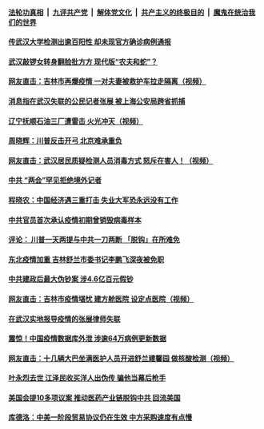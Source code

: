 ####  [法轮功真相](../../../../basic/blob/master/README.md?t=05171031) &nbsp;|&nbsp; [九评共产党](../../../../9ping.md/blob/master/README.md?t=05171031) &nbsp;|&nbsp; [解体党文化](../../../../jtdwh.md/blob/master/README.md?t=05171031)  &nbsp;|&nbsp; [共产主义的终极目的](../../../../gczydzjmd.md/blob/master/README.md?t=05171031) &nbsp;|&nbsp; [魔鬼在统治我们的世界](../../../../mgztzwmdsj.md/blob/master/README.md?t=05171031) 

#### [传武汉大学检测出逾百阳性 却未现官方确诊病例通报](../pages/soh5/379633.md?t=05171031) 
#### [武汉敲锣女转身翻脸批方方 现代版“农夫和蛇”？](../pages/soh5/379615.md?t=05171031) 
#### [网友直击：吉林市再爆疫情  一对夫妻被救护车拉走隔离（视频）](../pages/soh5/379588.md?t=05171031) 
#### [消息指在武汉失联的公民记者张展 被上海公安局跨省抓捕](../pages/soh5/379594.md?t=05171031) 
#### [辽宁抚顺石油三厂遭雷击  火光冲天（视频）](../pages/soh5/379540.md?t=05171031) 
#### [周晓辉：川普反击开弓 北京难承重负](../pages/soh5/379528.md?t=05171031) 
#### [网友直击：武汉居民质疑检测人员消毒方式  怒斥在害人！（视频）](../pages/soh5/379501.md?t=05171031) 
#### [中共 “两会”罕见拒绝境外记者](../pages/soh5/379498.md?t=05171031) 
#### [程晓农：中国经济遇三重打击  失业大军恐永远没有工作](../pages/soh5/379396.md?t=05171031) 
#### [中共官员首次承认疫情初期曾销毁病毒样本](../pages/soh5/379393.md?t=05171031) 
#### [评论： 川普一天两提与中共一刀两断 「脱钩」在所难免](../pages/soh5/379378.md?t=05171031) 
#### [东北疫情加重 吉林舒兰市委书记李鹏飞深夜被免职](../pages/soh5/379369.md?t=05171031) 
#### [中共建政后最大伪钞案 涉4.6亿百元假钞](../pages/soh5/379375.md?t=05171031) 
#### [网友直击：吉林市疫情堪忧  建方舱医院  设定点医院（视频）](../pages/soh5/379357.md?t=05171031) 
#### [在武汉实地报导疫情的张展律师失联](../pages/soh5/379372.md?t=05171031) 
#### [震惊！中国疫情数据库外泄 涉逾64万病例更新数据](../pages/soh5/379354.md?t=05171031) 
#### [网友直击：十几辆大巴坐满医护人员开进舒兰建馨园  做核酸检测（视频）](../pages/soh5/379318.md?t=05171031) 
#### [叶永烈去世 江泽民收买洋人出伪传 骗他当幕后枪手](../pages/soh5/379330.md?t=05171031) 
#### [美国会提10多项议案 推动医药产业链脱钩中共 回流美国](../pages/soh5/379294.md?t=05171031) 
#### [库德洛：中美一阶段贸易协议仍在生效 中方采购速度有点慢](../pages/soh5/379309.md?t=05171031) 
